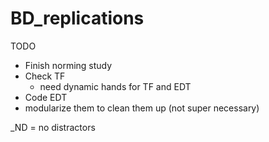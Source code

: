 # BD_replications
 
TODO
- Finish norming study
- Check TF
    - need dynamic hands for TF and EDT
- Code EDT
- modularize them to clean them up (not super necessary)




_ND = no distractors
